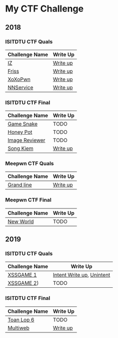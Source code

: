 # My CTF Challenge



## 2018



### ISITDTU CTF Quals



Challenge Name | Write Up 
--- | --- |
[IZ](./2018/ISITDTU-CTF-Quals/iz) |  [Write up](https://www.youtube.com/watch?v=9bY7ysRhD9w&feature=youtu.be)
[Friss](./2018/ISITDTU-CTF-Quals/friss) | [Write up](https://fireshellsecurity.team/isitdtu-friss/)
[XoXoPwn](./2018/ISITDTU-CTF-Quals/xoxopwn) | [Write up](https://rls1004.github.io/2018-07-29-isitdtu-writeup-xoxopwn/)
[NNService](./2018/ISITDTU-CTF-Quals/NNservice) | [Write up](https://www.facebook.com/notes/nguy%E1%BB%85n-ti%E1%BA%BFn-giang/writeup-dtu-ctf-web/1750411038406187/)



### ISITDTU CTF Final

Challenge Name | Write Up 
--- | --- |
[Game Snake](./2018/ISITDTU-CTF-Final/Game-Snake) | TODO
[Honey Pot](./2018/ISITDTU-CTF-Final/HoneyPot) | TODO
[Image Reviewer](./2018/ISITDTU-CTF-Final/Image-Reviewer) | TODO
[Song Kiem](./2018/ISITDTU-CTF-Final/Song-Kiem) | [Write up](https://0xd0ff9.wordpress.com/2018/09/10/song-kiem-isitdtu-final-2018/)



### Meepwn CTF Quals

Challenge Name | Write Up 
--- | --- |
[Grand line](./2018/Meepwn-CTF-Quals/Grand-Line) | [Write up](https://ctftime.org/writeup/10442)



### Meepwn CTF Final

Challenge Name | Write Up 
--- | --- |
[New World](./2018/Meepwn-CTF-Final/New-World) | TODO



## 2019

### ISITDTU CTF Quals
Challenge Name | Write Up 
--- | --- |
[XSSGAME 1](./2019/ISITDTU-CTF-Quals/XSS-Game-1) |  [Intent Write up](https://0xd0ff9.wordpress.com/2019/07/01/isitdtu-ctf-2019-xssgame-1/), [Unintent](https://graneed.hatenablog.com/entry/2019/06/30/224928)
[XSSGAME 2](./2019/ISITDTU-CTF-Quals/XSS-Game-2))| TODO

### ISITDTU CTF Final
Challenge Name | Write Up 
--- | --- |
[Toan Lop 6](./2019/ISITDTU-CTF-Final/6th-Math) | TODO
[Multiweb](./2019/ISITDTU-CTF-Final/Multiweb) | [Write up](https://medium.com/@peterjson/isitdtu-ctf-final-2019-web-write-ups-c845ce85808e)
